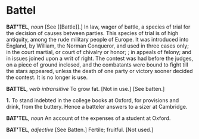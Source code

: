 # Battel

**BAT'TEL**, _noun_ \[See [[Battle]].\] In law, wager of battle, a species of trial for the decision of causes between parties. This species of trial is of high antiquity, among the rude military people of Europe. It was introduced into England, by William, the Norman Conqueror, and used in three cases only; in the court martial, or court of chivalry or honor; ; in appeals of felony; and in issues joined upon a writ of right. The contest was had before the judges, on a piece of ground inclosed, and the combatants were bound to fight till the stars appeared, unless the death of one party or victory sooner decided the contest. It is no longer is use.

**BATTEL**, _verb intransitive_ To grow fat. \[Not in use.\] \[See batten.\]

**1.** To stand indebted in the college books at Oxford, for provisions and drink, from the buttery. Hence a batteler answers to a sizer at Cambridge.

**BAT'TEL**, _noun_ An account of the expenses of a student at Oxford.

**BAT'TEL**, _adjective_ \[See Batten.\] Fertile; fruitful. \[Not used.\]